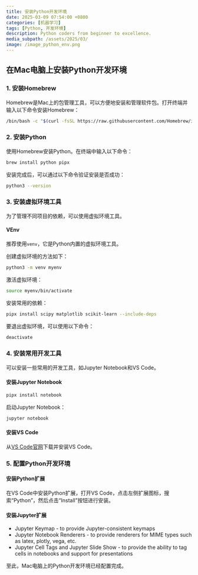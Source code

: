 ```yaml
---
title: 安装Python开发环境
date: 2025-03-09 07:54:00 +0800
categories: [机器学习]
tags: [Python, 开发环境]
description: Python coders from beginner to excellence.
media_subpath: /assets/2025/03/
image: /image_python_env.png
---
```

## 在Mac电脑上安装Python开发环境

### 1. 安装Homebrew

Homebrew是Mac上的包管理工具，可以方便地安装和管理软件包。打开终端并输入以下命令安装Homebrew：

```bash
/bin/bash -c "$(curl -fsSL https://raw.githubusercontent.com/Homebrew/install/HEAD/install.sh)"
```

### 2. 安装Python

使用Homebrew安装Python。在终端中输入以下命令：

```bash
brew install python pipx
```

安装完成后，可以通过以下命令验证安装是否成功：

```bash
python3 --version
```

### 3. 安装虚拟环境工具

为了管理不同项目的依赖，可以使用虚拟环境工具。

#### VEnv

推荐使用`venv`，它是Python内置的虚拟环境工具。

创建虚拟环境的方法如下：

```bash
python3 -m venv myenv
```

激活虚拟环境：

```bash
source myenv/bin/activate
```

安装常用的依赖：

```bash
pipx install scipy matplotlib scikit-learn --include-deps
```

要退出虚拟环境，可以使用以下命令：

```bash
deactivate
```

### 4. 安装常用开发工具

可以安装一些常用的开发工具，如Jupyter Notebook和VS Code。

#### 安装Jupyter Notebook

```bash
pipx install notebook
```

启动Jupyter Notebook：

```bash
jupyter notebook
```

#### 安装VS Code

从[VS Code官网](https://code.visualstudio.com/)下载并安装VS Code。

### 5. 配置Python开发环境

#### 安装Python扩展

在VS Code中安装Python扩展，打开VS Code，点击左侧扩展图标，搜索“Python”，然后点击“Install”按钮进行安装。

#### 安装Jupyter扩展

* Jupyter Keymap - to provide Jupyter-consistent keymaps
* Jupyter Notebook Renderers - to provide renderers for MIME types such as latex, plotly, vega, etc.
* Jupyter Cell Tags and Jupyter Slide Show - to provide the ability to tag cells in notebooks and support for presentations

至此，Mac电脑上的Python开发环境已经配置完成。